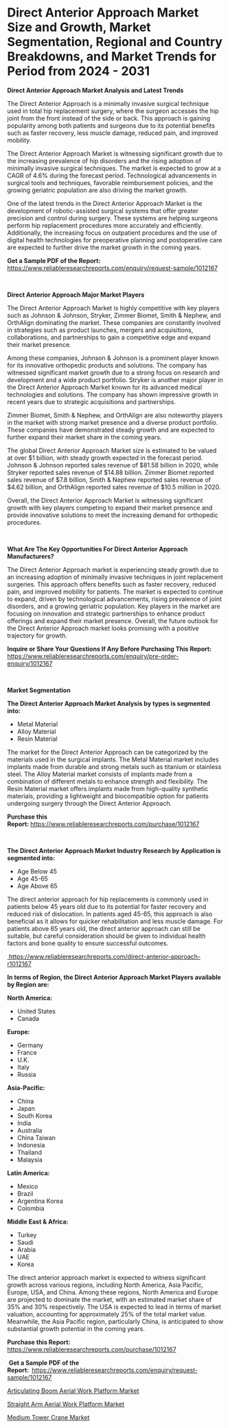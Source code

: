 <p><h1>Direct Anterior Approach Market Size and Growth, Market Segmentation, Regional and Country Breakdowns, and Market Trends for Period from 2024 -  2031</h1></p><p><strong>Direct Anterior Approach Market Analysis and Latest Trends</strong></p>
<p><p>The Direct Anterior Approach is a minimally invasive surgical technique used in total hip replacement surgery, where the surgeon accesses the hip joint from the front instead of the side or back. This approach is gaining popularity among both patients and surgeons due to its potential benefits such as faster recovery, less muscle damage, reduced pain, and improved mobility.</p><p>The Direct Anterior Approach Market is witnessing significant growth due to the increasing prevalence of hip disorders and the rising adoption of minimally invasive surgical techniques. The market is expected to grow at a CAGR of 4.6% during the forecast period. Technological advancements in surgical tools and techniques, favorable reimbursement policies, and the growing geriatric population are also driving the market growth.</p><p>One of the latest trends in the Direct Anterior Approach Market is the development of robotic-assisted surgical systems that offer greater precision and control during surgery. These systems are helping surgeons perform hip replacement procedures more accurately and efficiently. Additionally, the increasing focus on outpatient procedures and the use of digital health technologies for preoperative planning and postoperative care are expected to further drive the market growth in the coming years.</p></p>
<p><strong>Get a Sample PDF of the Report:&nbsp;</strong> <a href="https://www.reliableresearchreports.com/enquiry/request-sample/1012167">https://www.reliableresearchreports.com/enquiry/request-sample/1012167</a></p>
<p>&nbsp;</p>
<p><strong>Direct Anterior Approach Major Market Players</strong></p>
<p><p>The Direct Anterior Approach Market is highly competitive with key players such as Johnson & Johnson, Stryker, Zimmer Biomet, Smith & Nephew, and OrthAlign dominating the market. These companies are constantly involved in strategies such as product launches, mergers and acquisitions, collaborations, and partnerships to gain a competitive edge and expand their market presence.</p><p>Among these companies, Johnson & Johnson is a prominent player known for its innovative orthopedic products and solutions. The company has witnessed significant market growth due to a strong focus on research and development and a wide product portfolio. Stryker is another major player in the Direct Anterior Approach Market known for its advanced medical technologies and solutions. The company has shown impressive growth in recent years due to strategic acquisitions and partnerships.</p><p>Zimmer Biomet, Smith & Nephew, and OrthAlign are also noteworthy players in the market with strong market presence and a diverse product portfolio. These companies have demonstrated steady growth and are expected to further expand their market share in the coming years.</p><p>The global Direct Anterior Approach Market size is estimated to be valued at over $1 billion, with steady growth expected in the forecast period. Johnson & Johnson reported sales revenue of $81.58 billion in 2020, while Stryker reported sales revenue of $14.88 billion. Zimmer Biomet reported sales revenue of $7.8 billion, Smith & Nephew reported sales revenue of $4.62 billion, and OrthAlign reported sales revenue of $10.5 million in 2020.</p><p>Overall, the Direct Anterior Approach Market is witnessing significant growth with key players competing to expand their market presence and provide innovative solutions to meet the increasing demand for orthopedic procedures.</p></p>
<p>&nbsp;</p>
<p><strong>What Are The Key Opportunities For Direct Anterior Approach Manufacturers?</strong></p>
<p><p>The Direct Anterior Approach market is experiencing steady growth due to an increasing adoption of minimally invasive techniques in joint replacement surgeries. This approach offers benefits such as faster recovery, reduced pain, and improved mobility for patients. The market is expected to continue to expand, driven by technological advancements, rising prevalence of joint disorders, and a growing geriatric population. Key players in the market are focusing on innovation and strategic partnerships to enhance product offerings and expand their market presence. Overall, the future outlook for the Direct Anterior Approach market looks promising with a positive trajectory for growth.</p></p>
<p><strong>Inquire or Share Your Questions If Any Before Purchasing This Report:</strong> <a href="https://www.reliableresearchreports.com/enquiry/pre-order-enquiry/1012167">https://www.reliableresearchreports.com/enquiry/pre-order-enquiry/1012167</a></p>
<p>&nbsp;</p>
<p><strong>Market Segmentation</strong></p>
<p><strong>The Direct Anterior Approach Market Analysis by types is segmented into:</strong></p>
<p><ul><li>Metal Material</li><li>Alloy Material</li><li>Resin Material</li></ul></p>
<p><p>The market for the Direct Anterior Approach can be categorized by the materials used in the surgical implants. The Metal Material market includes implants made from durable and strong metals such as titanium or stainless steel. The Alloy Material market consists of implants made from a combination of different metals to enhance strength and flexibility. The Resin Material market offers implants made from high-quality synthetic materials, providing a lightweight and biocompatible option for patients undergoing surgery through the Direct Anterior Approach.</p></p>
<p><strong>Purchase this Report:&nbsp;</strong><a href="https://www.reliableresearchreports.com/purchase/1012167">https://www.reliableresearchreports.com/purchase/1012167</a></p>
<p>&nbsp;</p>
<p><strong>The Direct Anterior Approach Market Industry Research by Application is segmented into:</strong></p>
<p><ul><li>Age Below 45</li><li>Age 45-65</li><li>Age Above 65</li></ul></p>
<p><p>The direct anterior approach for hip replacements is commonly used in patients below 45 years old due to its potential for faster recovery and reduced risk of dislocation. In patients aged 45-65, this approach is also beneficial as it allows for quicker rehabilitation and less muscle damage. For patients above 65 years old, the direct anterior approach can still be suitable, but careful consideration should be given to individual health factors and bone quality to ensure successful outcomes.</p></p>
<p><a href="https://www.reliableresearchreports.com/direct-anterior-approach-r1012167">&nbsp;https://www.reliableresearchreports.com/direct-anterior-approach-r1012167</a></p>
<p><strong>In terms of Region, the Direct Anterior Approach Market Players available by Region are:</strong></p>
<p>
    <p> <strong> North America: </strong>
        <ul>
            <li>United States</li>
            <li>Canada</li>
        </ul>
        </p> 
    <p> <strong> Europe: </strong>
        <ul>
            <li>Germany</li>
            <li>France</li>
            <li>U.K.</li>
            <li>Italy</li>
            <li>Russia</li>
        </ul>
        </p> 
    <p> <strong> Asia-Pacific: </strong>
        <ul>
            <li>China</li>
            <li>Japan</li>
            <li>South Korea</li>
            <li>India</li>
            <li>Australia</li>
            <li>China Taiwan</li>
            <li>Indonesia</li>
            <li>Thailand</li>
            <li>Malaysia</li>
        </ul>
        </p> 
    <p> <strong> Latin America: </strong>
        <ul>
            <li>Mexico</li>
            <li>Brazil</li>
            <li>Argentina Korea</li>
            <li>Colombia</li>
        </ul>
        </p> 
    <p> <strong> Middle East & Africa: </strong>
        <ul>
            <li>Turkey</li>
            <li>Saudi</li>
            <li>Arabia</li>
            <li>UAE</li>
            <li>Korea</li>
        </ul>
    </p>
    </p>
<p><p>The direct anterior approach market is expected to witness significant growth across various regions, including North America, Asia Pacific, Europe, USA, and China. Among these regions, North America and Europe are projected to dominate the market, with an estimated market share of 35% and 30% respectively. The USA is expected to lead in terms of market valuation, accounting for approximately 25% of the total market value. Meanwhile, the Asia Pacific region, particularly China, is anticipated to show substantial growth potential in the coming years.</p></p>
<p><strong>Purchase this Report: </strong><a href="https://www.reliableresearchreports.com/purchase/1012167">https://www.reliableresearchreports.com/purchase/1012167</a></p>
<p>&nbsp;<strong>Get a Sample PDF of the Report:&nbsp;&nbsp;</strong><a href="https://www.reliableresearchreports.com/enquiry/request-sample/1012167">https://www.reliableresearchreports.com/enquiry/request-sample/1012167</a></p>
<p><strong></strong></p>
<p><p><a href="https://github.com/AndreanneHane2023/Market-Research-Report-List-1/blob/main/articulating-boom-aerial-work-platform-market.md">Articulating Boom Aerial Work Platform Market</a></p><p><a href="https://github.com/RyleeBauch2023/Market-Research-Report-List-1/blob/main/straight-arm-aerial-work-platform-market.md">Straight Arm Aerial Work Platform Market</a></p><p><a href="https://github.com/jodemen/Market-Research-Report-List-3/blob/main/medium-tower-crane-market.md">Medium Tower Crane Market</a></p></p>